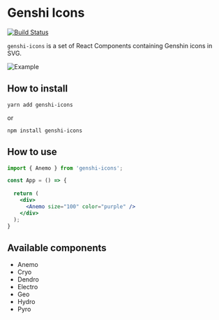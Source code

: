# Genshi Icons

[![Build Status](https://ci.cchampou.me/api/badges/cchampou/genshin-icon/status.svg)](https://ci.cchampou.me/cchampou/genshin-icon)

`genshi-icons` is a set of React Components containing Genshin icons in SVG.
 
![Example](https://github.com/cchampou/genshin-icon/blob/master/example.png)

## How to install

```shell script
yarn add genshi-icons
```
or
```shell script
npm install genshi-icons
```

## How to use
```jsx
import { Anemo } from 'genshi-icons';

const App = () => {
  
  return (
    <div>
      <Anemo size="100" color="purple" />
    </div>
  );
}
```
## Available components
- Anemo
- Cryo
- Dendro
- Electro
- Geo
- Hydro
- Pyro